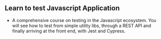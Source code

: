 ## Learn to test Javascript Application

- A comprehensive course on testing in the Javascript ecosystem. You will see how to test from simple utility libs, through a REST API and finally arriving at the front end, with Jest and Cypress.